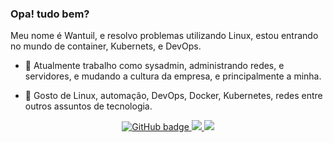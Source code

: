 ### Opa! tudo bem?
Meu nome é Wantuil, e resolvo problemas utilizando Linux, estou entrando no mundo de container, Kubernets, e DevOps.

- :rocket: Atualmente trabalho como sysadmin, administrando redes, e servidores, e mudando a cultura da empresa, e principalmente a minha.

- 💬 Gosto de Linux, automação, DevOps, Docker, Kubernetes, redes entre outros assuntos de tecnologia.

<p align="center">
  <a href="https://github.com/Wantuilxavier?tab=followers">
    <img src="https://img.shields.io/github/followers/Wantuilxavier?label=Followers&logo=GitHub&style=for-the-badge" alt="GitHub badge" />
  </a>
  <a href = "mailto:wantuil.xavier@gmail.com">
    <img src="https://img.shields.io/badge/-Gmail-%23333?style=for-the-badge&logo=gmail&logoColor=white" target="_blank">
  </a>
  <a href="https://www.linkedin.com/in/wantuil-toledo-2a8ba77a" target="_blank">
    <img src="https://img.shields.io/badge/-LinkedIn-%230077B5?style=for-the-badge&logo=linkedin&logoColor=white" target="_blank">
  </a> 
</p>

<!--
**badtuxx/badtuxx** is a ✨ _special_ ✨ repository because its `README.md` (this file) appears on your GitHub profile.
Here are some ideas to get you started:
- 🔭 I’m currently working on ...
- 🌱 I’m currently learning ...
- 👯 I’m looking to collaborate on ...
- 🤔 I’m looking for help with ...
- 💬 Ask me about ...
- 📫 How to reach me: ...
- 😄 Pronouns: ...
- ⚡ Fun fact: ...
-->
